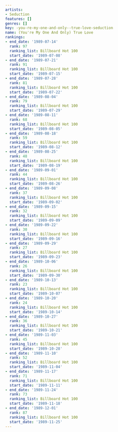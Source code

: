 ```yaml
---
artists:
- Seduction
features: []
genres: []
key: -you-re-my-one-and-only--true-love-seduction
name: (You're My One And Only) True Love
rankings:
- end_date: '1989-07-14'
  rank: 97
  ranking_list: Billboard Hot 100
  start_date: '1989-07-08'
- end_date: '1989-07-21'
  rank: 91
  ranking_list: Billboard Hot 100
  start_date: '1989-07-15'
- end_date: '1989-07-28'
  rank: 81
  ranking_list: Billboard Hot 100
  start_date: '1989-07-22'
- end_date: '1989-08-04'
  rank: 79
  ranking_list: Billboard Hot 100
  start_date: '1989-07-29'
- end_date: '1989-08-11'
  rank: 68
  ranking_list: Billboard Hot 100
  start_date: '1989-08-05'
- end_date: '1989-08-18'
  rank: 59
  ranking_list: Billboard Hot 100
  start_date: '1989-08-12'
- end_date: '1989-08-25'
  rank: 48
  ranking_list: Billboard Hot 100
  start_date: '1989-08-19'
- end_date: '1989-09-01'
  rank: 44
  ranking_list: Billboard Hot 100
  start_date: '1989-08-26'
- end_date: '1989-09-08'
  rank: 37
  ranking_list: Billboard Hot 100
  start_date: '1989-09-02'
- end_date: '1989-09-15'
  rank: 32
  ranking_list: Billboard Hot 100
  start_date: '1989-09-09'
- end_date: '1989-09-22'
  rank: 30
  ranking_list: Billboard Hot 100
  start_date: '1989-09-16'
- end_date: '1989-09-29'
  rank: 27
  ranking_list: Billboard Hot 100
  start_date: '1989-09-23'
- end_date: '1989-10-06'
  rank: 26
  ranking_list: Billboard Hot 100
  start_date: '1989-09-30'
- end_date: '1989-10-13'
  rank: 23
  ranking_list: Billboard Hot 100
  start_date: '1989-10-07'
- end_date: '1989-10-20'
  rank: 24
  ranking_list: Billboard Hot 100
  start_date: '1989-10-14'
- end_date: '1989-10-27'
  rank: 36
  ranking_list: Billboard Hot 100
  start_date: '1989-10-21'
- end_date: '1989-11-03'
  rank: 45
  ranking_list: Billboard Hot 100
  start_date: '1989-10-28'
- end_date: '1989-11-10'
  rank: 52
  ranking_list: Billboard Hot 100
  start_date: '1989-11-04'
- end_date: '1989-11-17'
  rank: 71
  ranking_list: Billboard Hot 100
  start_date: '1989-11-11'
- end_date: '1989-11-24'
  rank: 73
  ranking_list: Billboard Hot 100
  start_date: '1989-11-18'
- end_date: '1989-12-01'
  rank: 87
  ranking_list: Billboard Hot 100
  start_date: '1989-11-25'
---
```


